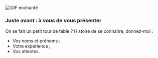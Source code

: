 ![GIF enchanté](https://media2.giphy.com/media/10a9ikXNvR9MXe/giphy.gif?cid=ecf05e4757qd674zna4tglexrjj43ux5e2sq2trecek8uipn&rid=giphy.gif)

### Juste avant : à vous de vous présenter

On se fait un petit tour de table ? Histoire de se connaître, donnez-moi :

- Vos noms et prénoms ;
- Votre expérience ;
- Vos attentes.
